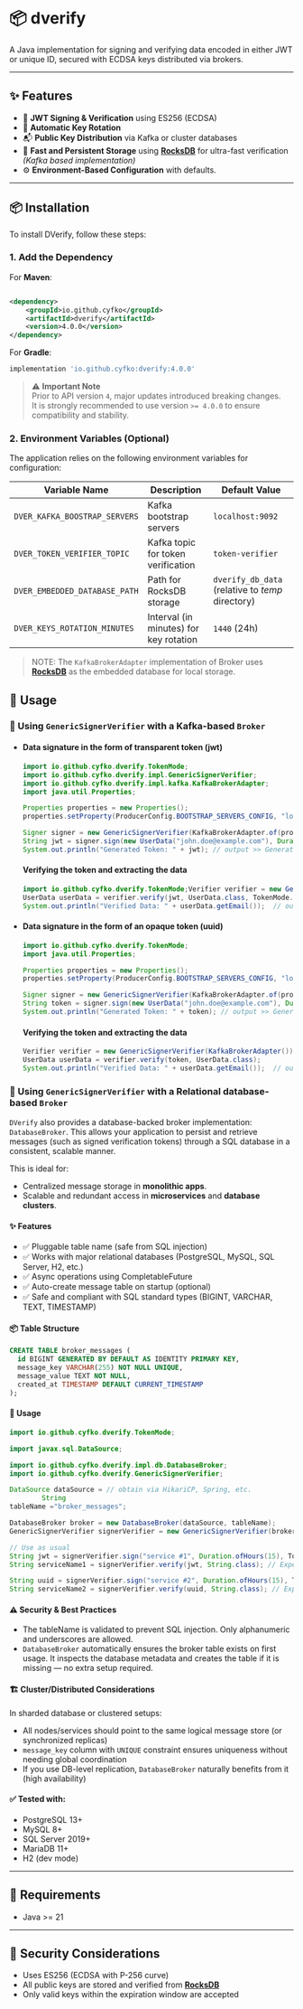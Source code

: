 # 📦 dverify

A Java implementation for signing and verifying data encoded in either JWT or unique ID, secured with ECDSA keys distributed via brokers.

---

## ✨ Features

- 🔐 **JWT Signing & Verification** using ES256 (ECDSA)
- 🔁 **Automatic Key Rotation**
- 📬 **Public Key Distribution** via Kafka or cluster databases 
- 🧠 **Fast and Persistent Storage** using **[RocksDB](https://rocksdb.org/)** for ultra-fast verification *(Kafka based implementation)*
- ⚙️ **Environment-Based Configuration** with defaults.

---

## 📦 Installation

To install DVerify, follow these steps:

### 1. Add the Dependency

For **Maven**:

```xml

<dependency>
    <groupId>io.github.cyfko</groupId>
    <artifactId>dverify</artifactId>
    <version>4.0.0</version>
</dependency>
```

For **Gradle**:
```gradle
implementation 'io.github.cyfko:dverify:4.0.0'
```

> ⚠️ **Important Note**  
> Prior to API version `4`, major updates introduced breaking changes.  
> It is strongly recommended to use version `>= 4.0.0` to ensure compatibility and stability.

### 2. Environment Variables (Optional)

The application relies on the following environment variables for configuration:

| Variable Name                     | Description                             | Default Value                                    |
|-----------------------------------|-----------------------------------------|--------------------------------------------------|
| `DVER_KAFKA_BOOSTRAP_SERVERS`     | Kafka bootstrap servers                 | `localhost:9092`                                 |
| `DVER_TOKEN_VERIFIER_TOPIC`       | Kafka topic for token verification      | `token-verifier`                                 |
| `DVER_EMBEDDED_DATABASE_PATH`     | Path for RocksDB storage                | `dverify_db_data` (relative to _temp_ directory) |
| `DVER_KEYS_ROTATION_MINUTES`      | Interval (in minutes) for key rotation  | `1440` (24h)                                     |

> NOTE: The `KafkaBrokerAdapter` implementation of Broker uses **[RocksDB](https://rocksdb.org/)** as the embedded database for local storage.

## 🚀 Usage

### 🔧 Using `GenericSignerVerifier` with a Kafka-based `Broker`

- #### Data signature in the form of transparent token (jwt)

    ```java
    import io.github.cyfko.dverify.TokenMode;
    import io.github.cyfko.dverify.impl.GenericSignerVerifier;
    import io.github.cyfko.dverify.impl.kafka.KafkaBrokerAdapter;
    import java.util.Properties;
    
    Properties properties = new Properties();
    properties.setProperty(ProducerConfig.BOOTSTRAP_SERVERS_CONFIG, "localhost:9092");
    
    Signer signer = new GenericSignerVerifier(KafkaBrokerAdapter.of(properties));
    String jwt = signer.sign(new UserData("john.doe@example.com"), Duration.ofHours(2), TokenMode.jwt);
    System.out.println("Generated Token: " + jwt); // output >> Generated Token: <JWT>
    ```

  #### Verifying the token and extracting the data
    ```java
    import io.github.cyfko.dverify.TokenMode;Verifier verifier = new GenericSignerVerifier(KafkaBrokerAdapter()); // KafkaBrokerAdapter constructed with default properties
    UserData userData = verifier.verify(jwt, UserData.class, TokenMode.jwt);
    System.out.println("Verified Data: " + userData.getEmail());  // output >> Verified Data: john.doe@example.com
    ```
- #### Data signature in the form of an opaque token (uuid)

    ```java
    import io.github.cyfko.dverify.TokenMode;
    import java.util.Properties;
    
    Properties properties = new Properties();
    properties.setProperty(ProducerConfig.BOOTSTRAP_SERVERS_CONFIG, "localhost:9092");
    
    Signer signer = new GenericSignerVerifier(KafkaBrokerAdapter.of(properties));
    String token = signer.sign(new UserData("john.doe@example.com"), Duration.ofHours(2), TokenMode.id);
    System.out.println("Generated Token: " + token); // output >> Generated Token: <UUID>
    ```

  #### Verifying the token and extracting the data
    ```java
    Verifier verifier = new GenericSignerVerifier(KafkaBrokerAdapter());
    UserData userData = verifier.verify(token, UserData.class);
    System.out.println("Verified Data: " + userData.getEmail());  // output >> Verified Data: john.doe@example.com
    ```

### 🔧 Using `GenericSignerVerifier` with a Relational database-based `Broker`

`DVerify` also provides a database-backed broker implementation: `DatabaseBroker`. This allows your application to persist and retrieve messages (such as signed verification tokens) through a SQL database in a consistent, scalable manner.

This is ideal for:

- Centralized message storage in **monolithic apps**.
- Scalable and redundant access in **microservices** and **database clusters**.

#### ✨ Features
- ✅ Pluggable table name (safe from SQL injection)
- ✅ Works with major relational databases (PostgreSQL, MySQL, SQL Server, H2, etc.)
- ✅ Async operations using CompletableFuture
- ✅ Auto-create message table on startup (optional)
- ✅ Safe and compliant with SQL standard types (BIGINT, VARCHAR, TEXT, TIMESTAMP)

#### 📦 Table Structure

```sql
CREATE TABLE broker_messages (
  id BIGINT GENERATED BY DEFAULT AS IDENTITY PRIMARY KEY,
  message_key VARCHAR(255) NOT NULL UNIQUE,
  message_value TEXT NOT NULL,
  created_at TIMESTAMP DEFAULT CURRENT_TIMESTAMP
);
```

#### 🧠 Usage

```java
import io.github.cyfko.dverify.TokenMode;

import javax.sql.DataSource;

import io.github.cyfko.dverify.impl.db.DatabaseBroker;
import io.github.cyfko.dverify.GenericSignerVerifier;

DataSource dataSource = // obtain via HikariCP, Spring, etc.
        String
tableName ="broker_messages";

DatabaseBroker broker = new DatabaseBroker(dataSource, tableName);
GenericSignerVerifier signerVerifier = new GenericSignerVerifier(broker);

// Use as usual
String jwt = signerVerifier.sign("service #1", Duration.ofHours(15), TokenMode.jwt);
String serviceName1 = signerVerifier.verify(jwt, String.class); // Expected: serviceName1.equals("service #1")

String uuid = signerVerifier.sign("service #2", Duration.ofHours(15), TokenMode.id);
String serviceName2 = signerVerifier.verify(uuid, String.class); // Expected: serviceName2.equals("service #2")
```
#### ⚠️ Security & Best Practices
- The tableName is validated to prevent SQL injection. Only alphanumeric and underscores are allowed.
- `DatabaseBroker` automatically ensures the broker table exists on first usage. It inspects the database metadata and creates the table if it is missing — no extra setup required.
  
#### 🏗️ Cluster/Distributed Considerations
In sharded database or clustered setups:

- All nodes/services should point to the same logical message store (or synchronized replicas)
- `message_key` column with `UNIQUE` constraint ensures uniqueness without needing global coordination
- If you use DB-level replication, `DatabaseBroker` naturally benefits from it (high availability)

#### ✅ Tested with:
- PostgreSQL 13+
- MySQL 8+
- SQL Server 2019+
- MariaDB 11+
- H2 (dev mode)

---

## 📌 Requirements

- Java >= 21

---

## 🔐 Security Considerations

- Uses ES256 (ECDSA with P-256 curve)
- All public keys are stored and verified from **[RocksDB](https://rocksdb.org/)**
- Only valid keys within the expiration window are accepted
